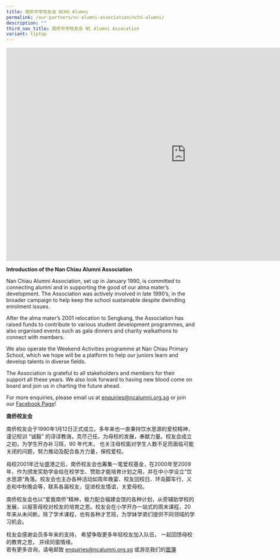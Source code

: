 ```yaml
---
title: 南侨中学校友会 NCHS Alumni
permalink: /our-partners/nc-alumni-association/nchs-alumni/
description: ""
third_nav_title: 南侨中学校友会 NC Alumni Assocation
variant: tiptap
---
```

<iframe allowfullscreen="true" height="569" width="960" frameborder="0" src="https://docs.google.com/presentation/d/e/2PACX-1vSFARdTi5yizhngRVdNVnS1w5663ue4o1cI_H2zU4uXGzDgllDQyei-u8v-rqSA_p98-zakLWMBwtmf/embed?start=false&amp;loop=false&amp;delayms=3000"></iframe>

**Introduction of the Nan Chiau Alumni Association**

Nan Chiau Alumni Association, set up in January 1990, is committed to connecting alumni and in supporting the good of our alma mater’s development. The Association was actively involved in late 1990’s, in the broader campaign to help keep the school sustainable despite dwindling enrolment issues.  
  
After the alma mater’s 2001 relocation to Sengkang, the Association has raised funds to contribute to various student development programmes, and also organised events such as gala dinners and charity walkathons&nbsp;to connect with members. &nbsp;  
  
We also operate the Weekend Activities programme at Nan Chiau Primary School, which we hope will be a platform to help our juniors learn and develop talents in diverse fields.  
  
The Association is grateful to all stakeholders and members for their support all these years. We also look forward to having new blood come on board and join us in charting the future ahead.&nbsp;

For more enquiries, please email us at&nbsp;[enquiries@ncalumni.org.sg](mailto:enquiries@ncalumni.org.sg)&nbsp;or join our&nbsp;[Facebook Page](https://www.facebook.com/nanchiaualumni)!&nbsp;

  

**南侨校友会**

南侨校友会于1990年1月12日正式成立。多年来也一直秉持饮水思源的爱校精神，谨记校训 “诚毅” 的谆谆教诲，克尽己任，为母校的发展，奉献力量。校友会成立之初，为学生开办补习班，90 年代末， 也关注母校面对学生人数不足而面临可能关闭的问题，努力推动及配合各方力量，保校爱校。  

  
母校2001年迁址盛港之后，南侨校友会也筹集一笔爱校基金，在2000年至2009年，作为颁发奖助学金给在校学生、赞助才能培育计划之用，并在中小学设立“饮水思源”角落。校友会也主办各种活动如周年晚宴、校友回校日、环岛脚车行、义走和中秋晚会等，联系各届校友，促进校友情谊，关爱母校。  
  
南侨校友会也以“爱我南侨”精神，极力配合福建会馆的各种计划，从旁辅助学校的发展，以报答母校对校友的培育之恩。校友会在小学开办一站式的周末课程，20年来从未间断。除了学术课程，也有各种才艺班，为学妹学弟们提供不同领域的学习机会。  
  
校友会感谢会员多年来的支持， 希望争取更多年轻校友加入队伍， 一起回馈母校的教育之恩， 并续同窗情缘。  
若有更多咨询，请电邮致&nbsp;[enquiries@ncalumni.org.sg](mailto:enquiries@ncalumni.org.sg)&nbsp;或游览我们的[面簿](https://www.facebook.com/nanchiaualumni)